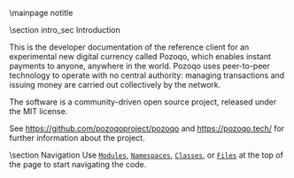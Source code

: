 \mainpage notitle

\section intro_sec Introduction

This is the developer documentation of the reference client for an experimental new digital currency called Pozoqo,
which enables instant payments to anyone, anywhere in the world. Pozoqo uses peer-to-peer technology to operate
with no central authority: managing transactions and issuing money are carried out collectively by the network.

The software is a community-driven open source project, released under the MIT license.

See https://github.com/pozoqoproject/pozoqo and https://pozoqo.tech/ for further information about the project.

\section Navigation
Use <a href="modules.html"><code>Modules</code></a>, <a href="namespaces.html"><code>Namespaces</code></a>, <a href="classes.html"><code>Classes</code></a>, or <a href="files.html"><code>Files</code></a> at the top of the page to start navigating the code.

